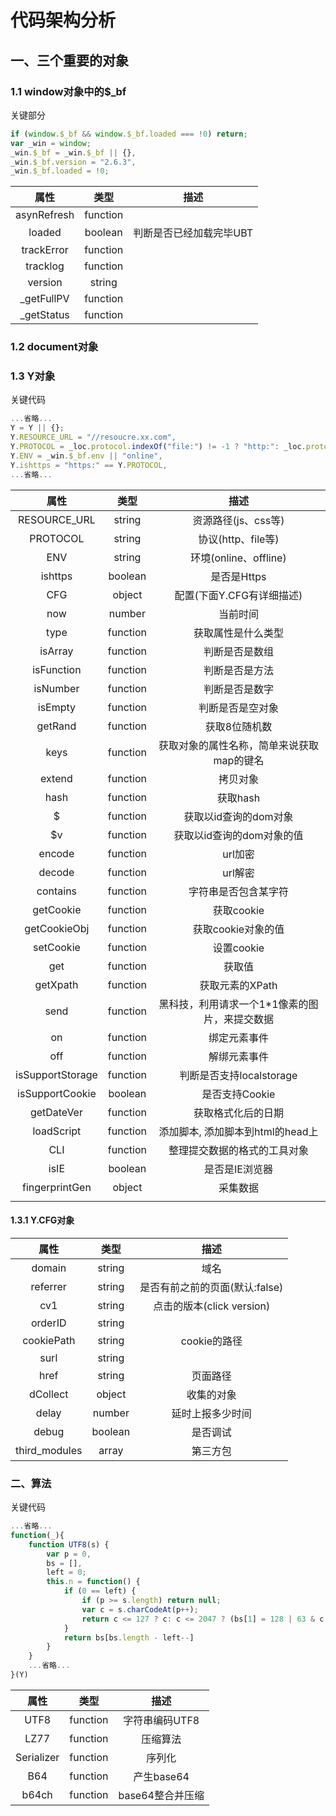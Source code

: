 # 代码架构分析

## 一、三个重要的对象

### 1.1 window对象中的$_bf

关键部分

```js
if (window.$_bf && window.$_bf.loaded === !0) return;
var _win = window;
_win.$_bf = _win.$_bf || {},
_win.$_bf.version = "2.6.3",
_win.$_bf.loaded = !0;
```

| 属性 | 类型 | 描述 |
|:--------:|:---------:|:---------:|
| asynRefresh | function ||
| loaded | boolean | 判断是否已经加载完毕UBT |
| trackError | function ||
| tracklog | function ||
| version | string ||
| _getFullPV | function ||
| _getStatus | function ||


### 1.2 document对象


### 1.3 Y对象

关键代码

```js
...省略...
Y = Y || {};
Y.RESOURCE_URL = "//resoucre.xx.com",
Y.PROTOCOL = _loc.protocol.indexOf("file:") != -1 ? "http:": _loc.protocol,
Y.ENV = _win.$_bf.env || "online",
Y.ishttps = "https:" == Y.PROTOCOL,
...省略...
```

| 属性 | 类型 | 描述 |
|:--------:|:---------:|:---------:|
| RESOURCE_URL | string | 资源路径(js、css等) |
| PROTOCOL | string | 协议(http、file等) |
| ENV | string | 环境(online、offline) |
| ishttps | boolean | 是否是Https |
| CFG | object | 配置(下面Y.CFG有详细描述) |
| now | number | 当前时间 |
| type | function | 获取属性是什么类型 |
| isArray | function | 判断是否是数组 |
| isFunction | function | 判断是否是方法 |
| isNumber | function | 判断是否是数字 |
| isEmpty | function | 判断是否是空对象 |
| getRand | function | 获取8位随机数 |
| keys | function | 获取对象的属性名称，简单来说获取map的键名 |
| extend | function | 拷贝对象 |
| hash | function | 获取hash |
| $ | function | 获取以id查询的dom对象 |
| $v | function | 获取以id查询的dom对象的值 |
| encode | function | url加密 |
| decode | function | url解密 |
| contains | function | 字符串是否包含某字符 |
| getCookie | function | 获取cookie |
| getCookieObj | function | 获取cookie对象的值 |
| setCookie | function | 设置cookie |
| get | function | 获取值 |
| getXpath | function | 获取元素的XPath |
| send | function | 黑科技，利用请求一个1*1像素的图片，来提交数据 |
| on | function | 绑定元素事件 |
| off | function | 解绑元素事件 |
| isSupportStorage | function | 判断是否支持localstorage |
| isSupportCookie | boolean | 是否支持Cookie |
| getDateVer | function | 获取格式化后的日期 |
| loadScript | function | 添加脚本, 添加脚本到html的head上  |
| CLI | function | 整理提交数据的格式的工具对象 |
| isIE | boolean | 是否是IE浏览器 |
| fingerprintGen | object | 采集数据 |
|  |||


#### 1.3.1 Y.CFG对象

| 属性 | 类型 | 描述 |
|:--------:|:---------:|:---------:|
| domain | string | 域名 |
| referrer | string | 是否有前之前的页面(默认:false) |
| cv1 | string | 点击的版本(click version) |
| orderID | string |  |
| cookiePath | string | cookie的路径 |
| surl | string ||
| href | string | 页面路径 |
| dCollect | object | 收集的对象 |
| delay | number | 延时上报多少时间 |
| debug | boolean | 是否调试 |
| third_modules | array | 第三方包 |

### 二、算法

关键代码

```js
...省略...
function(_){
	function UTF8(s) {
	    var p = 0,
	    bs = [],
	    left = 0;
	    this.n = function() {
	        if (0 == left) {
	            if (p >= s.length) return null;
	            var c = s.charCodeAt(p++);
	            return c <= 127 ? c: c <= 2047 ? (bs[1] = 128 | 63 & c, left = 1, 192 | c >> 6 & 31) : c >= 55296 && c <= 57343 ? null: (bs[0] = 128 | c >> 6 & 63, bs[1] = 128 | 63 & c, left = 2, 224 | c >> 12 & 15)
	        }
	        return bs[bs.length - left--]
	    }
	}
	...省略...
}(Y) 
```

| 属性 | 类型 | 描述 |
|:--------:|:---------:|:---------:|
| UTF8 | function | 字符串编码UTF8 |
| LZ77 | function | 压缩算法 |
| Serializer | function | 序列化 |
| B64 | function | 产生base64 |
| b64ch | function | base64整合并压缩 |


















